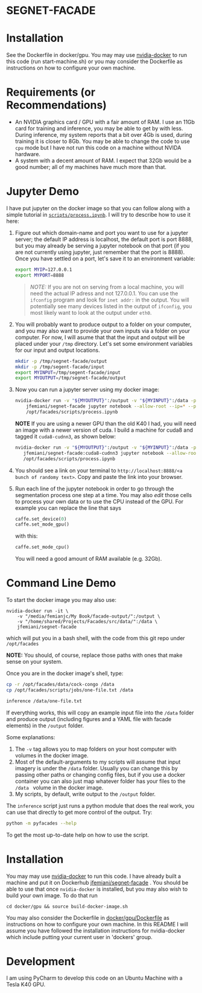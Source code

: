 # SEGNET-FACADE

# Installation
See the Dockerfile in docker/gpu. 
You may may use [nvidia-docker](https://github.com/NVIDIA/nvidia-docker/wiki/Installation) to run this code 
(run start-machine.sh) or you may consider the Dockerfile as instructions on how to configure your own machine. 

# Requirements (or Recommendations)
- An NVIDIA graphics card / GPU with a fair amount of RAM.  I use an 11Gb card for training and inference, you may be able to get by with less.  During inference, my system reports that a bit over 4Gb is used, during training it is closer to 8Gb. You may be able to change the code to use `cpu` mode but I have not run this code on a machine without NVIDA hardware. 
- A system with a decent amount of RAM. I expect that 32Gb would be a good number; all of my machines have much more than that. 



# Jupyter Demo
I have put jupyter on the docker image so that you can follow along with a simple tutorial in [`scripts/process.ipynb`](scripts/process.ipynb). 
I will try to describe how to use it here:
1. Figure out which domain-name and port you want to use for a jupyter server; the default IP address is localhost, the default port is port 8888, but you may already be serving a jupyter notebook on that port (if you are not currently using jupyter, just remember that the port is 8888).  Once you have settled on a port, let's save it to an environment variable:
   ```bash
   export MYIP=127.0.0.1
   export MYPORT=8888
   ```
   > *NOTE:* If you are not on serving from a local machine, you will need the actual IP adress and not 127.0.0.1. You can use the `ifconfig` program and look for `inet addr:` in the output. You will potentially see many devices listed in the output of `ifconfig`, you most likely want to look at the output under `eth0`. 
   
2. You will probably want to produce output to a folder on your computer, and you may also want to provide your own inputs via a folder on your computer. For now, I will asume that that the input and output will be placed under your `/tmp` directory. Let's set some environment variables for our input and output locations. 
    ```bash
    mkdir -p /tmp/segnet-facade/output
    mkdir -p /tmp/segent-facade/input
    export MYINPUT=/tmp/segent-facade/input
    export MYOUTPUT=/tmp/segnet-facade/output
    ```
3. Now you can run a jupyter server using my docker image:
    ```bash
    nvidia-docker run -v "${MYOUTPUT}":/output -v "${MYINPUT}":/data -p ${MYPORT}:${MYPORT} \
        jfemiani/segnet-facade jupyter notebook --allow-root --ip=* --port ${MYPORT} \
        /opt/facades/scripts/process.ipynb
    ```
    **NOTE** If you are using a newer GPU than the old K40 I had, you will need an image with a newer version of cuda. I build a machine for cuda8 and tagged it `cuda8-cudnn3`, as shown below:
     ```bash
     nvidia-docker run -v "${MYOUTPUT}":/output -v "${MYINPUT}":/data -p ${MYPORT}:${MYPORT} \
        jfemiani/segnet-facade:cuda8-cudnn3 jupyter notebook --allow-root --ip=* --port ${MYPORT} \
        /opt/facades/scripts/process.ipynb
    ```
4. You should see a link on your terminal to `http://localhost:8888/<a bunch of randomy text>`. Copy and paste the link into your browser. 

5. Run each line of the jupyter notebook in order to go through the segmentation process one step at a time. You may also
   _edit_ those cells to process your own data or to use the CPU instead of the GPU.  For example you can replace the line
   that says
   ```python
   caffe.set_device(0)
   caffe.set_mode_gpu()
   ```
   with this:
   ```python
   caffe.set_mode_cpu()
   ```
   You will need a good amount of RAM available (e.g. 32Gb). 

# Command Line Demo

To start the docker image you may also use:
```
nvidia-docker run -it \
    -v "/media/femianjc/My Book/facade-output/":/output \
    -v "/home/shared/Projects/Facades/src/data/":/data \
    jfemiani/segnet-facade
```
which will put you in a bash shell, with the code from this git repo under `/opt/facades`

**NOTE:** You should, of course, replace those paths with ones that make sense on your system.

Once you are in the docker image's shell, type:
```bash
cp -r /opt/facades/data/cock-congo /data
cp /opt/facades/scripts/jobs/one-file.txt /data

inference /data/one-file.txt
```

If everything works, this will copy an example input file into 
the `/data` folder and produce output (including figures and a YAML file with facade elements) in the `/output` folder. 


Some explanations:
1.  The `-v` tag allows you to map folders on your host computer with 
    volumes in the docker image. 
2.  Most of the default-arguments to my scripts will assume that input 
    imagery is under the `/data` folder. Usually you can change this 
    by passing other paths or changing config files, but if you use a 
    docker container you can also just map whatever folder has your files 
    to the `/data ` volume in the docker image. 
3.  My scripts, by default, write output to the `/output` folder.

The `inference` script just runs a python module that does the real work, you can use that directly to get more control of the output. Try:

```bash
python -m pyfacades --help
```

To get the most up-to-date help on how to use the script. 

# Installation

You may may use [nvidia-docker](https://github.com/NVIDIA/nvidia-docker/wiki/Installation) to run this code. I have already built a machine and put it on Dockerhub [jfemiani/segnet-facade](https://hub.docker.com/r/jfemiani/segnet-facade/) . You should be able to use that once `nvidia-docker` is installed, but you may also wish to build your own image. To do that  run 
```
cd docker/gpu && source build-docker-image.sh
```
You may also consider the Dockerfile in [docker/gpu/Dockerfile](docker/gpu/Dockerfile) as instructions on how to configure your own machine. 
In this README I will assume you have followed the installation instructions for nvidia-docker which include putting your current user in 'dockers' group.

# Development

I am using PyCharm to develop this code on an Ubuntu Machine with a
Tesla K40 GPU. 



